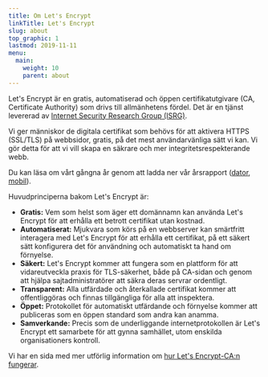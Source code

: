 ```yaml
---
title: Om Let's Encrypt
linkTitle: Let's Encrypt
slug: about
top_graphic: 1
lastmod: 2019-11-11
menu:
  main:
    weight: 10
    parent: about
---
```


Let's Encrypt är en gratis, automatiserad och öppen certifikatutgivare (CA, Certificate Authority) som drivs till allmänhetens fördel. Det är en tjänst levererad av [Internet Security Research Group (ISRG)](https://www.abetterinternet.org/).

Vi ger människor de digitala certifikat som behövs för att aktivera HTTPS (SSL/TLS) på webbsidor, gratis, på det mest användarvänliga sätt vi kan. Vi gör detta för att vi vill skapa en säkrare och mer integritetsrespekterande webb.

Du kan läsa om vårt gångna år genom att ladda ner vår årsrapport ([dator](https://www.abetterinternet.org/annual-reports/), [mobil](https://abetterinternet.org/documents/2019-ISRG-Annual-Report-Mobile.pdf)).

Huvudprinciperna bakom Let's Encrypt är:

* <strong>Gratis:</strong> Vem som helst som äger ett domännamn kan använda Let's Encrypt för att erhålla ett betrott certifikat utan kostnad.
* <strong>Automatiserat:</strong> Mjukvara som körs på en webbserver kan smärtfritt interagera med Let's Encrypt för att erhålla ett certifikat, på ett säkert sätt konfigurera det för användning och automatiskt ta hand om förnyelse.
* <strong>Säkert:</strong> Let's Encrypt kommer att fungera som en plattform för att vidareutveckla praxis för TLS-säkerhet, både på CA-sidan och genom att hjälpa sajtadministratörer att säkra deras servrar ordentligt.
* <strong>Transparent:</strong> Alla utfärdade och återkallade certifikat kommer att offentliggöras och finnas tillgängliga för alla att inspektera.
* <strong>Öppet:</strong> Protokollet för automatiskt utfärdande och förnyelse kommer att publiceras som en öppen standard som andra kan anamma.
* <strong>Samverkande:</strong> Precis som de underliggande internetprotokollen är Let's Encrypt ett samarbete för att gynna samhället, utom enskilda organisationers kontroll.

Vi har en sida med mer utförlig information om [hur Let's Encrypt-CA:n fungerar](/how-it-works).
